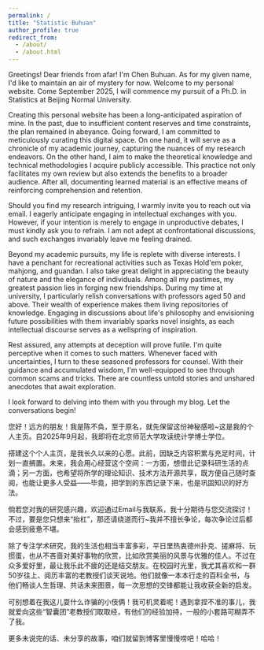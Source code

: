 ```yaml
---
permalink: /
title: "Statistic Buhuan"
author_profile: true
redirect_from: 
  - /about/
  - /about.html
---
```


Greetings! Dear friends from afar! I'm Chen Buhuan. As for my given name, I'd like to maintain an air of mystery for now. Welcome to my personal website. Come September 2025, I will commence my pursuit of a Ph.D. in Statistics at Beijing Normal University. 

Creating this personal website has been a long-anticipated aspiration of mine. In the past, due to insufficient content reserves and time constraints, the plan remained in abeyance. Going forward, I am committed to meticulously curating this digital space. On one hand, it will serve as a chronicle of my academic journey, capturing the nuances of my research endeavors. On the other hand, I aim to make the theoretical knowledge and technical methodologies I acquire publicly accessible. This practice not only facilitates my own review but also extends the benefits to a broader audience. After all, documenting learned material is an effective means of reinforcing comprehension and retention. 

Should you find my research intriguing, I warmly invite you to reach out via email. I eagerly anticipate engaging in intellectual exchanges with you. However, if your intention is merely to engage in unproductive debates, I must kindly ask you to refrain. I am not adept at confrontational discussions, and such exchanges invariably leave me feeling drained. 

Beyond my academic pursuits, my life is replete with diverse interests. I have a penchant for recreational activities such as Texas Hold'em poker, mahjong, and guandan. I also take great delight in appreciating the beauty of nature and the elegance of individuals. Among all my pastimes, my greatest passion lies in forging new friendships. During my time at university, I particularly relish conversations with professors aged 50 and above. Their wealth of experience makes them living repositories of knowledge. Engaging in discussions about life's philosophy and envisioning future possibilities with them invariably sparks novel insights, as each intellectual discourse serves as a wellspring of inspiration. 

Rest assured, any attempts at deception will prove futile. I'm quite perceptive when it comes to such matters. Whenever faced with uncertainties, I turn to these seasoned professors for counsel. With their guidance and accumulated wisdom, I'm well-equipped to see through common scams and tricks. There are countless untold stories and unshared anecdotes that await exploration. 

I look forward to delving into them with you through my blog. Let the conversations begin! 



您好！远方的朋友！我是陈不奂，至于原名，就先保留这份神秘感啦~这是我的个人主页。自2025年9月起，我即将在北京师范大学攻读统计学博士学位。 

搭建这个个人主页，是我长久以来的心愿。此前，因缺乏内容积累与充足时间，计划一直搁置。未来，我会用心经营这个空间：一方面，想借此记录科研生活的点滴；另一方面，也希望将所学的理论知识、技术方法开源共享，既方便自己随时查阅，也能让更多人受益——毕竟，把学到的东西记录下来，也是巩固知识的好方法。 

倘若您对我的研究感兴趣，欢迎通过Email与我联系，我十分期待与您交流探讨！不过，要是您只想来“抬杠”，那还请绕道而行~我并不擅长争论，每次争论过后都会感到疲惫不堪。 

除了专注学术研究，我的生活也相当丰富多彩，平日里热衷德州扑克、搓麻将、玩掼蛋，也从不吝啬对美好事物的欣赏，比如欣赏美丽的风景与优雅的佳人。不过在众多爱好里，最让我乐此不疲的还是结交朋友。在校园时光里，我尤其喜欢和一群50岁往上、阅历丰富的老教授们谈天说地。他们就像一本本行走的百科全书，与他们畅谈人生哲理、共话未来图景，每一次思想的交锋都能让我收获全新的启发。 

可别想着在我这儿耍什么诈骗的小伎俩！我可机灵着呢！遇到拿捏不准的事儿，我就爱向这些“智囊团”老教授们取取经，有他们的经验加持，一般的小套路可糊弄不了我。 

更多未说完的话、未分享的故事，咱们就留到博客里慢慢唠吧！哈哈！
